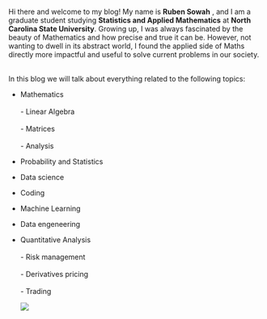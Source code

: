 Hi there and welcome to my blog! My name is **Ruben Sowah** , and I am a graduate student studying **Statistics and Applied Mathematics** at __North Carolina State University__. Growing up, I was always fascinated by the beauty of Mathematics and how precise and true it can be. However, not wanting to dwell in its abstract world, I found the applied side of Maths directly more impactful and useful to solve current problems in our society.

<br>
In this blog we will talk about everything related to the following topics:

* Mathematics <br>  
       - Linear Algebra <br>    
       - Matrices <br>  
       - Analysis <br>  
       
* Probability and Statistics <br> 

* Data science <br> 

* Coding <br>  

* Machine Learning <br>  

* Data engeneering <br>  

* Quantitative Analysis <br>  
        - Risk management <br>  
        - Derivatives pricing <br>  
        - Trading <br>  
  
  ![](C:\Users\17043\Pictures.png)
